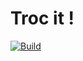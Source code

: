 # Troc it !

[![Build](https://travis-ci.org/troc-it/troc-it.png)](https://travis-ci.org/troc-it/troc-it)
